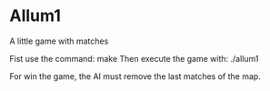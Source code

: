 # Allum1
A little game with matches

Fist use the command: make
Then execute the game with: ./allum1

For win the game, the AI must remove the last matches of the map.
